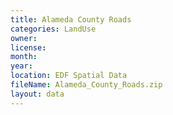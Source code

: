 ```yaml
---
title: Alameda County Roads
categories: LandUse
owner: 
license:
month: 
year: 
location: EDF Spatial Data
fileName: Alameda_County_Roads.zip
layout: data
---
```



